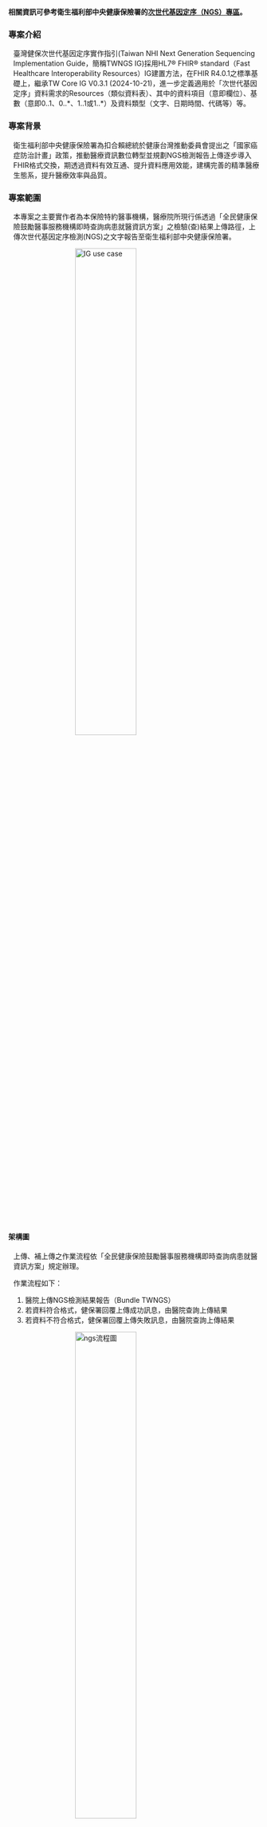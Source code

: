 <div class="bg-success" style="ol { counter-reset: item } li { display: block } li:before { content: counters（item, ">
<b>相關資訊可參考衛生福利部中央健康保險署的<a href="https://www.nhi.gov.tw/ch/np-3636-1.html">次世代基因定序（NGS）專區</a>。</b>
</div>

### 專案介紹
<div  style="padding-left: 10px;"> 

<p>臺灣健保次世代基因定序實作指引(Taiwan NHI Next Generation Sequencing Implementation Guide，簡稱TWNGS IG)採用HL7® FHIR® standard（Fast Healthcare Interoperability Resources）IG建置方法，在FHIR R4.0.1之標準基礎上，繼承TW Core IG V0.3.1 (2024-10-21)，進一步定義適用於「次世代基因定序」資料需求的Resources（類似資料表）、其中的資料項目（意即欄位）、基數（意即0..1、0..*、1..1或1..*）及資料類型（文字、日期時間、代碼等）等。</p>

</div>

### 專案背景

<div  style="padding-left: 10px;"> 

<p>衛生福利部中央健康保險署為扣合賴總統於健康台灣推動委員會提出之「國家癌症防治計畫」政策，推動醫療資訊數位轉型並規劃NGS檢測報告上傳逐步導入FHIR格式交換，期透過資料有效互通、提升資料應用效能，建構完善的精準醫療生態系，提升醫療效率與品質。</p>

</div>

### 專案範圍
<div  style="padding-left: 10px;"> 
<p>本專案之主要實作者為本保險特約醫事機構，醫療院所現行係透過「全民健康保險鼓勵醫事服務機構即時查詢病患就醫資訊方案」之檢驗(查)結果上傳路徑，上傳次世代基因定序檢測(NGS)之文字報告至衛生福利部中央健康保險署。</p>
</div>

<div  style="padding-left: 10px;"> 
<img class="figure-img img-responsive img-rounded center-block" src="UseCase.png" alt="IG use case" style="display: block;margin-left: auto;margin-right: auto;width: 50%;"/>
</div>

#### 架構圖

<div  style="padding-left: 10px;"> 
<p>上傳、補上傳之作業流程依「全民健康保險鼓勵醫事服務機構即時查詢病患就醫資訊方案」規定辦理。

作業流程如下：</br>

1. 醫院上傳NGS檢測結果報告（Bundle TWNGS）</br>
2. 若資料符合格式，健保署回覆上傳成功訊息，由醫院查詢上傳結果</br>
3. 若資料不符合格式，健保署回覆上傳失敗訊息，由醫院查詢上傳結果</br>

</p>

<img class="figure-img img-responsive img-rounded center-block" src="ngs.png" alt="ngs流程圖" style="display: block;margin-left: auto;margin-right: auto;width: 50%;"/>
</div>
<!--<div style="justify-content: center;display: flex;width: 100%;">{% include ngs.svg %}</div>-->




### 如何閱讀這個實作指引(IG)
<div  style="padding-left: 10px;"> 
<p>本IG之網站架構圖如下圖所示。各功能說明如下：</p>

<img class="figure-img img-responsive img-rounded center-block" src="structure.png" alt="IG架構圖" style="display: block;margin-left: auto;margin-right: auto;width: 90%;"/>
<div style="clear:both;"></div>

<ul>
	<li><strong><a href="index.html">應用說明</a></strong>：本IG介紹及背景說明。</li>
	<li><strong><a href="vision.html">視覺化邏輯模型</a></strong>：本IG邏輯模型架構視覺化圖。</li>
	<li><strong><a href="artifacts.html">規範文件</a></strong>
	<ul>
		<li><strong><a href="capabilitystatements.html">能力聲明</a>
			</strong>：應用本IG於建置業務目的使用的FHIR Server時，該FHIR Server必須及建議應該支援的資料存取功能。
		</li>
		<li><strong><a href="models.html">邏輯模型</a>
			</strong>：本IG的所有邏輯模型(Logical Models)，邏輯模型會定義相應情境下使用的所有資料欄位。為了便於實作者快速理解，資料欄位會使用易於理解的命名，實作者再透過邏輯模型中的功能頁籤「Mappings」瞭解各資料欄位實際使用本IG的哪個Profiles的哪個資料項目(element)。
		</li>
    	<li><strong><a href="profiles-and-extensions.html">FHIR Profiles</a></strong>：
        	<ul>
          		<li>本IG的所有Profiles之定義與範例。</li>
          		<li>各資料項目不同實作強制程度的Terminology。</li>
        	</ul>
      	</li>
		<li><strong><a href="terminologies.html">專門術語</a>
			</strong>：本IG所使用的專門術語，包括代碼系統（Code Systems）及值集（Value Sets）。
		</li>
	</ul>
	</li>
	<li><strong><a href="examples.html">範例</a></strong>：本IG所定義Profiles之範例檔。</li>
	<li><strong><a href="downloads.html">定義與範例檔下載</a></strong>：實作者若不偏好使用FHIR RESTful API驗證資料是否符合Profiles，可直接下載所需的格式驗證檔，包括XML、JSON及Turtle三種格式，亦可於此下載完整範例檔。</li>
	<li><strong><a href="security.html">安全性</a></strong>：主要說明採用本IG網站進行實作時，有關資料存取授權的作法。</li>
	<!--<li><strong><a href="upload.html">其他必要資料交換規範</a></strong>：主要說明採用本IG網站進行上傳傳染病檢驗報告時上傳相關須知說明。</li>-->
	<li><strong><a href="https://vacc.cdc.gov.tw/vacc/history.html">版本異動</a></strong>：若本IG網站的版本有所異動，皆可透過<a href="https://vacc.cdc.gov.tw/vacc/history.html">異動說明頁</a>得以瞭解版本間的異動差異。</li>
</ul>
</div>

### 作者與貢獻者
<table class="grid" style="width:100%">
<thead>
<tr class="header">
<th style="width:10%">角色</th>
<th style="width:10%">姓名</th>
<th style="width:40%">機構</th>
<th style="width:20%">聯絡方式</th>
</tr>
</thead>
<tbody>
<tr>
<td>作者-IG</td>
<td>李麗惠（Li-Hui Lee）</td>
<td>國立臺北護理健康大學-健康事業管理系</td>
<td><a href="mailto:cclhlee@gmail.com">cclhlee@gmail.com</a><br>
    <a href="mailto:cclhlee@ntunhs.edu.tw">cclhlee@ntunhs.edu.tw</a></td>
</tr>
<tr>
<td>作者-IG</td>
<td>曾鈺珈（Yu-Jia Tseng）</td>
<td>國立臺北護理健康大學-健康事業管理系</td>
<td><a href="mailto:yujia151645@gmail.com">yujia151645@gmail.com</a></td>
</tr>
<tr>
<td>作者-IG</td>
<td>李奇安（Chi-An Lee）</td>
<td>國立臺北護理健康大學-健康事業管理系</td>
<td><a href="mailto:yujia151645@gmail.com">ec460520@gmail.com</a></td>
</tr>
<tr>
<td>作者-IG</td>
<td>黃甄翔（Chen-Hsiang Huang）</td>
<td>國立臺北護理健康大學-健康事業管理系</td>
<td><a href="mailto:014120huang@gmail.com">014120huang@gmail.com</a></td>
</tr>
</tbody>
</table>